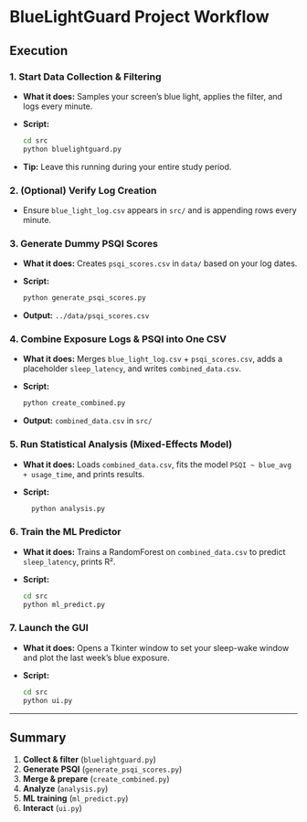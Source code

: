 # BlueLightGuard Project Workflow

## Execution

### 1. Start Data Collection & Filtering

* **What it does:** Samples your screen’s blue light, applies the filter, and logs every minute.
* **Script:**

  ```bash
  cd src
  python bluelightguard.py
  ```
  
* **Tip:** Leave this running during your entire study period.

### 2. (Optional) Verify Log Creation

* Ensure `blue_light_log.csv` appears in `src/` and is appending rows every minute.

### 3. Generate Dummy PSQI Scores

* **What it does:** Creates `psqi_scores.csv` in `data/` based on your log dates.
* **Script:**

  ```bash
  python generate_psqi_scores.py
  ```

* **Output:** `../data/psqi_scores.csv`

### 4. Combine Exposure Logs & PSQI into One CSV

* **What it does:** Merges `blue_light_log.csv` + `psqi_scores.csv`, adds a placeholder `sleep_latency`, and writes `combined_data.csv`.
* **Script:**

  ```bash
  python create_combined.py
  ```

* **Output:** `combined_data.csv` in `src/`

### 5. Run Statistical Analysis (Mixed-Effects Model)

* **What it does:** Loads `combined_data.csv`, fits the model `PSQI ~ blue_avg + usage_time`, and prints results.
* **Script:**

  ```bash
    python analysis.py
  ```

### 6. Train the ML Predictor

* **What it does:** Trains a RandomForest on `combined_data.csv` to predict `sleep_latency`, prints R².
* **Script:**

  ```bash
  cd src
  python ml_predict.py
  ```

### 7. Launch the GUI

* **What it does:** Opens a Tkinter window to set your sleep-wake window and plot the last week’s blue exposure.
* **Script:**

  ```bash
  cd src
  python ui.py
  ```

---

## Summary

1. **Collect & filter** (`bluelightguard.py`)
2. **Generate PSQI** (`generate_psqi_scores.py`)
3. **Merge & prepare** (`create_combined.py`)
4. **Analyze** (`analysis.py`)
5. **ML training** (`ml_predict.py`)
6. **Interact** (`ui.py`)
